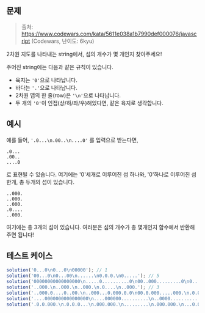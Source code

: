 ## 문제

> 출처: https://www.codewars.com/kata/5611e038a1b7990def000076/javascript (Codewars, 난이도: 6kyu)

2차원 지도를 나타내는 string에서, 섬의 개수가 몇 개인지 찾아주세요!

주어진 string에는 다음과 같은 규칙이 있습니다.

- 육지는 `'0'`으로 나타납니다.
- 바다는 `'.'`으로 나타납니다.
- 2차원 맵의 한 줄(row)은 `'\n'`으로 나타납니다.
- 두 개의 `'0'`이 인접(상/하/좌/우)해있다면, 같은 육지로 생각합니다.

## 예시

예를 들어,
`'.0...\n.00..\n....0'` 를 입력으로 받는다면,

```
.0...
.00..
....0
```

로 표현될 수 있습니다. 여기에는 '0'세개로 이루어진 섬 하나와, '0'하나로 이루어진 섬한개, 총 두개의 섬이 있습니다.

```
..000.
..000.
..000.
.0....
..000.
```

여기에는 총 3개의 섬이 있습니다. 여러분은 섬의 개수가 총 몇개인지 함수에서 반환해주면 됩니다!

## 테스트 케이스
```js
solution('0...0\n0...0\n00000'); // 1
solution('00...0\n0...00\n......\n0.0.0.\n0.....'); // 5
solution('00000000000000000\n.....0..........0\n00..000.........0\n0...0...........0\n0...0...........0\n00000000000000000'); // 1
solution('..000.\n..000.\n..000.\n.0....\n..000.'); // 3
solution('..000.0....0..00.\n..000...0.000.0.0\n00.0.000.....000.\n.0.00.0.000.0....\n..0000..0....000.'); // 11
solution('....0000000000000000\n....000000..........\n..0000...........0..\n....000.........00..\n.0000...........0...\n....................\n..00000000000000....\n....0000000.........\n......00............\n.00000.......0......\n.0000........0......\n.000000...0000000...\n...0000000......0000') // 5
solution('.0.0.000.\n.0.0.0...\n.000.000.\n.........\n.000.000.\n...0.0.0.\n.000.0.0.\n.........'); // 4
```
